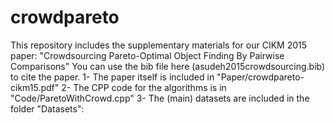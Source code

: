 # crowdpareto

This repository includes the supplementary materials for our CIKM 2015 paper: "Crowdsourcing Pareto-Optimal Object Finding By Pairwise Comparisons"
You can use the bib file here (asudeh2015crowdsourcing.bib) to cite the paper.
1- The paper itself is included in "Paper/crowdpareto-cikm15.pdf"
2- The CPP code for the algorithms is in "Code/ParetoWithCrowd.cpp"
3- The (main) datasets are included in the folder "Datasets":
